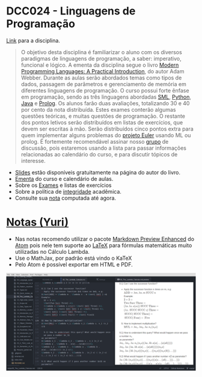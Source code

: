# DCC024 - Linguagens de Programação

[Link](http://homepages.dcc.ufmg.br/~fernando/classes/dcc024/) para a disciplina.

> O objetivo desta disciplina é familiarizar o aluno com os diversos paradigmas de linguagens de programação, a saber: imperativo, funcional e lógico. A ementa da disciplina segue o livro [Modern Programming Languages: A Practical Introduction](http://www.webber-labs.com/mpl.html), do autor Adam Webber. Durante as aulas serão abordados temas como tipos de dados, passagem de parâmetros e gerenciamento de memória em diferentes linguagens de programação. O curso possui forte ênfase em programação, sendo as três linguagens abordadas [SML](http://www.smlnj.org/sml97.html), [Python](http://www.python.org/), [Java](http://java.sun.com/docs/books/tutorial/) e [Prolog](http://www.swi-prolog.org/). Os alunos farão duas avaliações, totalizando 30 e 40 por cento da nota distribuída. Estes exames conterão algumas questões teóricas, e muitas questões de programação. O restante dos pontos letivos serão distribuídos em listas de exercícios, que devem ser escritas à mão. Serão distribuídos cinco pontos extra para quem implementar alguns problemas do [projeto Euler](http://projecteuler.net/) usando ML ou prolog. É fortemente recomendável assinar nosso [grupo](https://groups.google.com/forum/#!forum/dcc024) de discussão, pois estaremos usando a lista para passar informações relacionadas ao calendário do curso, e para discutir tópicos de interesse.

- [Slides](http://www.webber-labs.com/mpl/) estão disponíveis gratuitamente na página do autor do livro.
- [Ementa](http://homepages.dcc.ufmg.br/~fernando/classes/dcc024/ementa) do curso e calendário de aulas.
- Sobre os [Exames](http://homepages.dcc.ufmg.br/~fernando/classes/dcc024/grading.html) e listas de exercícios
- Sobre a política de [integridade](http://homepages.dcc.ufmg.br/~fernando/classes/dcc024/integrity/) acadêmica.
- Consulte sua [nota](http://homepages.dcc.ufmg.br/~fernando/classes/dcc024/grades/) computada até agora.

# [Notas (Yuri)](notas)

- Nas notas recomendo utilizar o pacote [Markdown Preview Enhanced](https://atom.io/packages/markdown-preview-enhanced) do [Atom](https://atom.io/) pois nele tem suporte ao [LaTeX](https://pt.wikipedia.org/wiki/LaTeX) para fórmulas matemáticas muito utilizadas no Cálculo Lambda.
- Use o MathJax, por padrão está vindo o KaTeX
- Pelo Atom é possível exportar em HTML e PDF.

![Example](Markdown_example.png)
